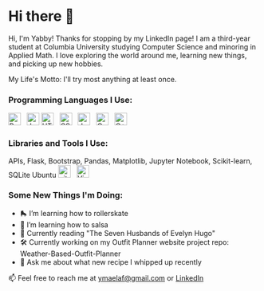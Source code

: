 # Hi there 🤗

<!--
**Yabsram/Yabsram** is a ✨ _special_ ✨ repository because its `README.md` (this file) appears on your GitHub profile.
-->
Hi, I'm Yabby! Thanks for stopping by my LinkedIn page! I am a third-year student at Columbia University studying Computer Science and minoring in Applied Math.
I love exploring the world around me, learning new things, and picking up new hobbies. 

My Life's Motto: I'll try most anything at least once.

### Programming Languages I Use:
<img src="https://img.shields.io/badge/python-3670A0?style=for-the-badge&logo=python&logoColor=ffdd54" alt="Python logo" title="HTML5" height="25" />
&nbsp;  
<img src="https://img.shields.io/badge/Java-ED8B00?style=for-the-badge&logo=openjdk&logoColor=white" alt="Java logo" title="Java" height="25" />
<img src="https://img.shields.io/badge/HTML-5-orange?style=for-the-badge&logo=html&logoColor=ffdd54" alt="HTML5 logo" title="HTML5" height="25" />
&nbsp; 
<img src="https://img.shields.io/badge/css3-%231572B6.svg?style=for-the-badge&logo=css3&logoColor=white" alt="CSS3 logo" title="CSS3" height="25" />
&nbsp; 
<img src="https://img.shields.io/badge/javascript-%23323330.svg?style=for-the-badge&logo=javascript&logoColor=%23F7DF1E" alt="JavaScript logo" title="JavaScript" height="25" />
&nbsp;
<img src="https://img.shields.io/badge/c-%2300599C.svg?style=for-the-badge&logo=c&logoColor=white" alt="C logo" title="C" height="25" />
&nbsp;
<img src="https://img.shields.io/badge/C++-00599C?style=flat-square&logo=C%2B%2B&logoColor=white" alt="C++ logo" title="C++" height="25" />
&nbsp;

### Libraries and Tools I Use:
APIs,
Flask,
Bootstrap,
Pandas,
Matplotlib,
Jupyter Notebook,
Scikit-learn,
SQLite
Ubuntu
<img src="https://img.shields.io/badge/git-282C34?logo=git&logoColor=F05032" alt="git logo" title="git" height="25" />
&nbsp;
<img src="https://img.shields.io/badge/VS%20Code-282C34?logo=visual-studio-code&logoColor=007ACC" alt="Visual Studio Code logo" title="Visual Studio Code" height="25" />



### Some New Things I'm Doing:
- 🛼 I’m learning how to rollerskate
- 💃 I’m learning how to salsa
- 📖 Currently reading "The Seven Husbands of Evelyn Hugo"
- 🛠️ Currently working on my Outfit Planner website project repo: Weather-Based-Outfit-Planner
- 💬 Ask me about what new recipe I whipped up recently

📫 Feel free to reach me at ymaelaf@gmail.com or [LinkedIn](https://www.linkedin.com/in/yabsra-maelaf/)

